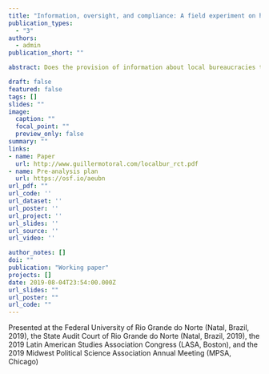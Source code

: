 ```yaml
---
title: "Information, oversight, and compliance: A field experiment on horizontal accountability in Brazil"
publication_types:
  - "3"
authors:
  - admin
publication_short: ""

abstract: Does the provision of information about local bureaucracies to the politicians who oversee them decrease irregularities and improve bureaucratic effectiveness? Information interventions are appealing because of their solid microeconomic foundations and their relatively low costs. However, recent experimental studies of information campaigns aimed at fostering vertical ac- countability (between voters and politicians) have found mixed results. Providing information to politicians directly could be more powerful, given politicians? direct responsibility for allo- cating and managing resources. Information may be particularly effective when provided by auditing institutions, given politicians? susceptibility to sanctions by these horizontal account- ability actors. I partnered with the audit court of the Brazilian state of Rio Grande do Norte to experimentally study the effects of informing local politicians (both in government and in the opposition) about irregularities and performance in the bureaucracies they oversee. Outcomes are measured using administrative payroll data, a face-to-face survey of bureaucrats, and an online survey of politicians. Preliminary results suggest the treatment reduced the share of workers hired under temporary contracts, increased knowledge about rules among politicians, and changed politicians? sense of accountability pressure from the state audit court.

draft: false
featured: false
tags: []
slides: ""
image:
  caption: ""
  focal_point: ""
  preview_only: false
summary: ""
links:
- name: Paper
  url: http://www.guillermotoral.com/localbur_rct.pdf
- name: Pre-analysis plan
  url: https://osf.io/aeubn
url_pdf: ""
url_code: ''
url_dataset: ''
url_poster: ''
url_project: ''
url_slides: ''
url_source: ''
url_video: ''

author_notes: []
doi: ""
publication: "Working paper"
projects: []
date: 2019-08-04T23:54:00.000Z
url_slides: ""
url_poster: ""
url_code: ""
---
```

Presented at the Federal University of Rio Grande do Norte (Natal, Brazil, 2019), the State Audit Court of Rio Grande do Norte (Natal, Brazil, 2019), the 2019 Latin American Studies Association Congress (LASA, Boston), and the 2019 Midwest Political Science Association Annual Meeting (MPSA, Chicago)
